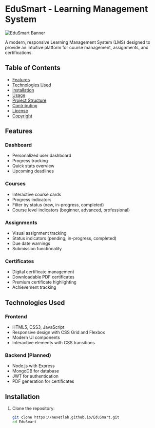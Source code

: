 # EduSmart - Learning Management System

![EduSmart Banner](https://via.placeholder.com/1200x400?text=EduSmart+LMS) <!-- Replace with actual banner image -->

A modern, responsive Learning Management System (LMS) designed to provide an intuitive platform for course management, assignments, and certifications.

## Table of Contents
- [Features](#features)
- [Technologies Used](#technologies-used)
- [Installation](#installation)
- [Usage](#usage)
- [Project Structure](#project-structure)
- [Contributing](#contributing)
- [License](#license)
- [Copyright](#copyright)

## Features

### Dashboard
- Personalized user dashboard
- Progress tracking
- Quick stats overview
- Upcoming deadlines

### Courses
- Interactive course cards
- Progress indicators
- Filter by status (new, in-progress, completed)
- Course level indicators (beginner, advanced, professional)

### Assignments
- Visual assignment tracking
- Status indicators (pending, in-progress, completed)
- Due date warnings
- Submission functionality

### Certificates
- Digital certificate management
- Downloadable PDF certificates
- Premium certificate highlighting
- Achievement tracking

## Technologies Used

### Frontend
- HTML5, CSS3, JavaScript
- Responsive design with CSS Grid and Flexbox
- Modern UI components
- Interactive elements with CSS transitions

### Backend (Planned)
- Node.js with Express
- MongoDB for database
- JWT for authentication
- PDF generation for certificates

## Installation

1. Clone the repository:
   ```bash
   git clone https://nexetlab.github.io/EduSmart.git
   cd EduSmart
